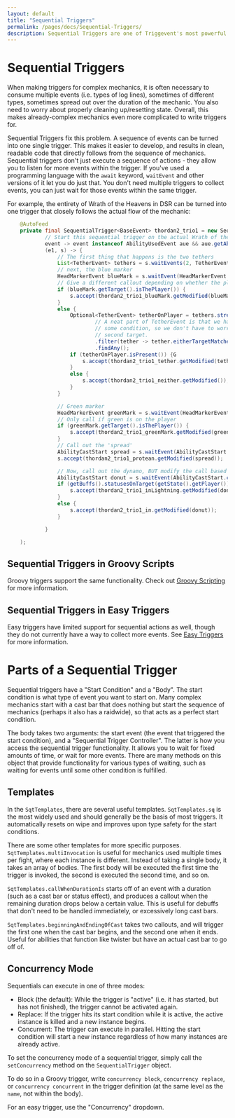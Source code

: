 ```yaml
---
layout: default
title: "Sequential Triggers"
permalink: /pages/docs/Sequential-Triggers/
description: Sequential Triggers are one of Triggevent's most powerful features
---
```


# Sequential Triggers

When making triggers for complex mechanics, it is often necessary to consume multiple events (i.e. types of log lines), sometimes of different types,
sometimes spread out over the duration of the mechanic. You also need to worry about properly cleaning up/resetting state. Overall, this makes
already-complex mechanics even more complicated to write triggers for.

Sequential Triggers fix this problem. A sequence of events can be turned into one single trigger. This makes it easier to develop, and results in
clean, readable code that directly follows from the sequence of mechanics. Sequential triggers don't just execute a sequence of actions - they allow
you to listen for more events within the trigger. If you've used a programming language with the `await` keyword, `waitEvent` and other versions of it
let you do just that. You don't need multiple triggers to collect events, you can just wait for those events within the same trigger.

For example, the entirety of Wrath of the Heavens in DSR can be turned into one trigger that closely follows the actual flow of the mechanic:

[//]: # (@formatter:off)
```java
    @AutoFeed
    private final SequentialTrigger<BaseEvent> thordan2_trio1 = new SequentialTrigger<>(30_000, BaseEvent.class,
            // Start this sequential trigger on the actual Wrath of the Heavens cast
            event -> event instanceof AbilityUsedEvent aue && aue.getAbility().getId() == 0x6B89,
            (e1, s) -> {
                // The first thing that happens is the two tethers
                List<TetherEvent> tethers = s.waitEvents(2, TetherEvent.class, tether -> tether.getId() == 5);
                // next, the blue marker
                HeadMarkerEvent blueMark = s.waitEvent(HeadMarkerEvent.class);
                // Give a different callout depending on whether the player is blue marker, tether, or nothing
                if (blueMark.getTarget().isThePlayer()) {
                    s.accept(thordan2_trio1_blueMark.getModified(blueMark));
                }
                else {
                    Optional<TetherEvent> tetherOnPlayer = tethers.stream()
                            // A neat part of TetherEvent is that we have a method to test if *either* target matches
                            // some condition, so we don't have to worry about whether the player is the first or
                            // second target.
                            .filter(tether -> tether.eitherTargetMatches(XivCombatant::isThePlayer))
                            .findAny();
                    if (tetherOnPlayer.isPresent()) {G
                        s.accept(thordan2_trio1_tether.getModified(tetherOnPlayer.get()));
                    }
                    else {
                        s.accept(thordan2_trio1_neither.getModified());
                    }
                }

                // Green marker
                HeadMarkerEvent greenMark = s.waitEvent(HeadMarkerEvent.class);
                // Only call if green is on the player
                if (greenMark.getTarget().isThePlayer()) {
                    s.accept(thordan2_trio1_greenMark.getModified(greenMark));
                }
                // Call out the 'spread'
                AbilityCastStart spread = s.waitEvent(AbilityCastStart.class, acs -> acs.getAbility().getId() == 0x63CA);
                s.accept(thordan2_trio1_protean.getModified(spread));

                // Now, call out the dynamo, BUT modify the call based on whether the player has lightning or not.
                AbilityCastStart donut = s.waitEvent(AbilityCastStart.class, acs -> acs.getAbility().getId() == 0x62DA);
                if (getBuffs().statusesOnTarget(getState().getPlayer()).stream().anyMatch(buff -> buff.getBuff().getId() == 0xB11)) {
                    s.accept(thordan2_trio1_inLightning.getModified(donut));
                }
                else {
                    s.accept(thordan2_trio1_in.getModified(donut));
                }

            }

    );
```
[//]: # (@formatter:on)

## Sequential Triggers in Groovy Scripts

Groovy triggers support the same functionality. Check out [Groovy Scripting](/pages/groovy/Groovy-Scripting.md#sequential-triggers) for more information.

## Sequential Triggers in Easy Triggers

Easy triggers have limited support for sequential actions as well, though they do not currently have a way to collect more events. 
See [Easy Triggers](/pages/tutorials/Easy-Triggers.md) for more information.

# Parts of a Sequential Trigger

Sequential triggers have a "Start Condition" and a "Body". The start condition is what type of event you want to start on. Many complex mechanics
start with a cast bar that does nothing but start the sequence of mechanics (perhaps it also has a raidwide), so that acts as a perfect start condition.

The body takes two arguments: the start event (the event that triggered the start condition), and a "Sequential Trigger Controller". The latter is
how you access the sequential trigger functionality. It allows you to wait for fixed amounts of time, or wait for more events. There are many methods
on this object that provide functionality for various types of waiting, such as waiting for events until some other condition is fulfilled.

## Templates

In the `SqtTemplates`, there are several useful templates. `SqtTemplates.sq` is the most widely used and should generally be the basis of most triggers.
It automatically resets on wipe and improves upon type safety for the start conditions.

There are some other templates for more specific purposes. `SqtTemplates.multiInvocation` is useful for mechanics used multiple times per fight, where
each instance is different. Instead of taking a single body, it takes an array of bodies. The first body will be executed the first time the trigger
is invoked, the second is executed the second time, and so on.

`SqtTemplates.callWhenDurationIs` starts off of an event with a duration (such as a cast bar or status effect), and produces a callout when the
remaining duration drops below a certain value. This is useful for debuffs that don't need to be handled immediately, or excessively long cast bars.

`SqtTemplates.beginningAndEndingOfCast` takes two callouts, and will trigger the first one when the cast bar begins, and the second one when it ends.
Useful for abilities that function like twister but have an actual cast bar to go off of.

## Concurrency Mode

Sequentials can execute in one of three modes:

- Block (the default): While the trigger is "active" (i.e. it has started, but has not finished), the trigger cannot be activated again. 
- Replace: If the trigger hits its start condition while it is active, the active instance is killed and a new instance begins.
- Concurrent: The trigger can execute in parallel. Hitting the start condition will start a new instance regardless of how many instances are already active.

To set the concurrency mode of a sequential trigger, simply call the `setConcurrency` method on the `SequentialTrigger` object.

To do so in a Groovy trigger, write `concurrency block`, `concurrency replace`, or `concurrency concurrent` in the trigger definition (at the same level
as the `name`, not within the body).

For an easy trigger, use the "Concurrency" dropdown.